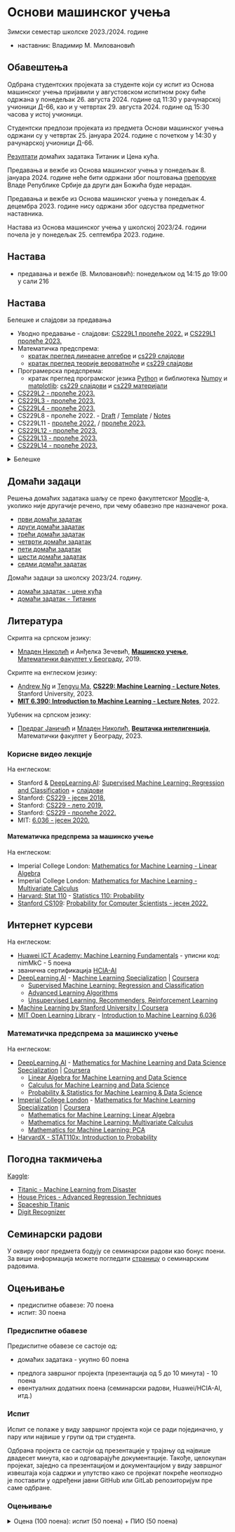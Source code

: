 # Основи машинског учења

Зимски семестар школске 2023./2024. године
* наставник: Владимир М. Миловановић

## Обавештења

Одбрана студентских пројеката за студенте који су испит из Основа машинског учења пријавили у августовском испитном року биће одржана у понедељак 26. августа 2024. године од 11:30 у рачунарској учионици Д-66, као и у четвртак 29. августа 2024. године од 15:30 часова у истој учионици.

Студентски предлози пројеката из предмета Основи машинског учења одржани су у четвртак 25. јануара 2024. године с почетком у 14:30 у рачунарској учионици Д-66.

[Резултати](https://docs.google.com/spreadsheets/d/1Px0T6lmYpvEGkkjWExraIYV5swQIhCCZoB0SE1HPMkk/edit?usp=sharing) домаћих задатака Титаник и Цена кућа.

Предавања и вежбе из Основа машинског учења у понедељак 8. јануара 2024. године неће бити одржани због поштовања [препоруке](https://www.srbija.gov.rs/vest/758232/zakljucak-vlade-kojim-se-preporucuje-da-drugi-dan-bozica-bude-neradan.php) Владе Републике Србије да други дан Божића буде нерадан.

Предавања и вежбе из Основа машинског учења у понедељак 4. децембра 2023. године нису одржани због одсуства предметног наставника.

Настава из Основа машинског учења у школској 2023/24. години почела је у понедељак 25. септембра 2023. године.

<!--Студенти који су заинтересовани за добијање званичног [HCIA-AI](./Huawei/010102001901808059131409.pdf) сертификата, неопходно је да се до 8. фебруара у 23:59 пријаве преко [формулара](https://docs.google.com/forms/d/e/1FAIpQLSc0UzAvP99y81weKJE77Cgwo0Tw4PyPsZ1_8XW4kIqe8jtMhg/viewform?usp=sf_link).-->

## Настава

* предавања и вежбе (В. Миловановић): понедељком од 14:15 до 19:00 у сали 216

## Настава

Белешке и слајдови за предавања
* Уводно предавање - слајдови: [CS229L1 пролеће 2022.](https://cs229.stanford.edu/lectures-spring2023/lecture1.pdf) и [CS229L1 пролеће 2023.](https://drive.google.com/file/d/1gccNXgWU-LIUO20ZU6yz6DW5A-9X4T6W)
* Математичка предспрема:
  * [кратак преглед линеарне алгебре](./notes/ML-linear_algebra_review.pdf) и [cs229 слајдови](https://cs229.stanford.edu/lectures-spring2023/cs229-linear_algebra_review_slides.pdf)
  * [кратак преглед теорије вероватноће](./notes/ML-probability_review.pdf) и [cs229 слајдови](https://cs229.stanford.edu/lectures-spring2023/cs229-probability_review_slides.pdf)
* Програмерска предспрема:
  * кратак преглед програмског језика [Python](https://www.python.org) и библиотека [Numpy](https://numpy.org) и [matplotlib](https://matplotlib.org): [cs229 слајдови](https://cs229.stanford.edu/lectures-spring2023/cs229-python_review_slides.pdf) и [cs229 материјали](https://cs229.stanford.edu/lectures-spring2023/cs229-python_review_materials.zip)
* [CS229L2 - пролеће 2023.](https://drive.google.com/file/d/10L-uvv2y6VI0Bgtv3-egqnR4JGcBTrlQ)
* [CS229L3 - пролеће 2023.](https://drive.google.com/file/d/1Q01HWCS1tsffSCwjwrkzOvMlJRw-BGib)
* [CS229L4 - пролеће 2023.](https://drive.google.com/file/d/1QdQcuHMMjWXLW6v75OJA993Dk1psw_eF)
* CS229L8 - пролеће 2022. - [Draft](https://drive.google.com/file/d/1G7QXY2D1jKU6T91mBJJ63izSdSnEU7jQ) / [Template](https://drive.google.com/file/d/1v_xxyCppu4GgwCUCqy20XCqLTg1erB2Q) / [Notes](https://drive.google.com/file/d/1TXDKzA9_JQoGr30sTAQxFdyee-XTO4Ma)
* CS229L11 - [пролеће 2022.](https://drive.google.com/file/d/1OnelHBtxaxekRIW6OfHYosOFQIDXWJkY) / [пролеће 2023.](https://drive.google.com/file/d/1RCZACBbTFZUYE_5PWeHr7eadJDjaQmCT)
* [CS229L12 - пролеће 2023.](https://drive.google.com/file/d/1FTJkMnDuWNtSTivcqULYeHu-y6cdqYKD)
* [CS229L13 - пролеће 2023.](https://drive.google.com/file/d/1s7JH8Rx4XmviDl3ficA6ST00IjvmEkVS)
* [CS229L14 - пролеће 2023.](https://drive.google.com/file/d/1qAMz6gYlN2WvJWHyTAi78Q_gIsCJ8OhO)

<details markdown='block'>
<summary>Белешке</summary>
* [ML белешке 1](./notes/ML-notes1.pdf)
* [ML белешке 2](./notes/ML-notes2.pdf)
* [ML белешке 3](./notes/ML-notes3.pdf)
* [ML белешке 4](./notes/ML-notes4.pdf)
* [ML белешке 5](./notes/ML-notes5.pdf)
* [анализа грешака](./notes/error-analysis.pdf)
* [ML белешке со](./notes/ML-notes-dt.pdf)
* [ML белешке ансамбл](./notes/ML-notes-ensemble.pdf)
* [ML белешке ду](./notes/ML-notes-ensemble.pdf)
* [ML белешке 6](./notes/ML-notes7a.pdf)
* [ML белешке 7](./notes/ML-notes7b.pdf)
* [ML белешке 8](./notes/ML-notes8.pdf)
* [ML белешке 9](./notes/ML-notes9.pdf)
* [ML белешке 10](./notes/ML-notes10.pdf)
* [ML белешке 11](./notes/ML-notes11.pdf)
* [ML белешке 12](./notes/ML-notes12.pdf)
* [ML белешке 13](./notes/ML-notes13.pdf)
* [ML белешке 14](./notes/ML-notes14.pdf)
</details>

## Домаћи задаци

Решења домаћих задатака шаљу се преко факултетског [Moodle](http://moodle.fink.rs)-а, уколико није другачије речено, при чему обавезно пре назначеног рока.

* [први домаћи задатак](./dz/dz1.pdf)
* [други домаћи задатак](./dz/dz2.pdf)
* [трећи домаћи задатак](./dz/dz3.pdf)
* [четврти домаћи задатак](./dz/dz4.pdf)
* [пети домаћи задатак](./dz/dz5.pdf)
* [шести домаћи задатак](./dz/dz6.pdf)
* [седми домаћи задатак](./dz/dz7.pdf)

Домаћи задаци за школску 2023/24. годину.
* [домаћи задатак - цене кућа](./dz/cene-kuća.pdf)
* [домаћи задатак - Титаник](./dz/Titanik-2023.pdf)

<!--[Шаблони](https://github.com/elektrotehnika/ml/tree/master/dz) за домаће задатке.-->

<!--Коначни [резултати](https://docs.google.com/spreadsheets/d/1hUuJrLaSSm08ctBqFYv7wUdlOe7INqZC1t1jgax2gNI) свих домаћих задатака.-->

## Литература

Скрипта на српском језику:
* [Младен Николић](http://poincare.matf.bg.ac.rs/~mladen.nikolic) и Анђелка Зечевић, **[Машинско учење](http://ml.matf.bg.ac.rs/readings/ml.pdf)**, [Математички факултет у Београду](http://www.matf.bg.ac.rs), 2019.

Скрипте на енглеском језику:
* [Andrew Ng](https://en.wikipedia.org/wiki/Andrew_Ng) и [Tengyu Ma](https://ai.stanford.edu/~tengyuma), **[CS229: Machine Learning - Lecture Notes](https://cs229.stanford.edu/main_notes.pdf)**, Stanford University, 2023.
* **[MIT 6.390: Introduction to Machine Learning - Lecture Notes](https://introml.mit.edu/_static/fall22/LectureNotes/6_390_lecture_notes_fall2022.pdf)**, 2022.

Уџбеник на српском језику:
* [Предраг Јаничић](http://poincare.matf.bg.ac.rs/~janicic) и [Младен Николић](http://poincare.matf.bg.ac.rs/~mladen.nikolic), **[Вештачка интелигенција](http://poincare.matf.bg.ac.rs/~predrag.janicic/books/VI_A4.pdf)**, Математички факултет у Београду, 2023.

### Корисне видео лекције

На енглеском:
* Stanford & [DeepLearning.AI](https://www.deeplearning.ai): [Supervised Machine Learning: Regression and Classification](https://www.youtube.com/playlist?list=PLkDaE6sCZn6FNC6YRfRQc_FbeQrF8BwGI) + [слајдови](https://drive.google.com/file/d/1DkqHZ_dwNmLKRkTE3gJZMM0JQI1Ptlu6)
* Stanford: [CS229 - јесен 2018.](https://www.youtube.com/playlist?list=PLoROMvodv4rMiGQp3WXShtMGgzqpfVfbU)
* Stanford: [CS229 - лето 2019.](https://www.youtube.com/playlist?list=PLoROMvodv4rNH7qL6-efu_q2_bPuy0adh)
* Stanford: [CS229 - пролеће 2022.](https://www.youtube.com/playlist?list=PLoROMvodv4rNyWOpJg_Yh4NSqI4Z4vOYy)
* MIT: [6.036 - јесен 2020.](https://www.youtube.com/playlist?list=PLxC_ffO4q_rW0bqQB80_vcQB09HOA3ClV)

#### Математичка предспрема за машинско учење

На енглеском:
* Imperial College London: [Mathematics for Machine Learning - Linear Algebra](https://www.youtube.com/playlist?list=PLiiljHvN6z1_o1ztXTKWPrShrMrBLo5P3)
* Imperial College London: [Mathematics for Machine Learning - Multivariate Calculus](https://www.youtube.com/playlist?list=PLiiljHvN6z193BBzS0Ln8NnqQmzimTW23)
* [Harvard: Stat 110](https://projects.iq.harvard.edu/stat110) - [Statistics 110: Probability](https://www.youtube.com/playlist?list=PL2SOU6wwxB0uwwH80KTQ6ht66KWxbzTIo)
* [Stanford CS109](https://web.stanford.edu/class/cs109): [Probability for Computer Scientists - јесен 2022.](https://www.youtube.com/playlist?list=PLoROMvodv4rOpr_A7B9SriE_iZmkanvUg)

## Интернет курсеви

На енглеском:
* [Huawei ICT Academy: Machine Learning Fundamentals](https://uniportal.huawei.com/accounts/register.do?method=toRegister) - уписни код: nimMkC - 5 поена
* званична сертификација [HCIA-AI](./Huawei/010102001901808059131409.pdf)
* [DeepLearning.AI](https://www.deeplearning.ai) - [Machine Learning Specialization](https://www.coursera.org/specializations/machine-learning-introduction) | [Coursera](https://www.coursera.org)
  * [Supervised Machine Learning: Regression and Classification](https://www.coursera.org/learn/machine-learning)
  * [Advanced Learning Algorithms](https://www.coursera.org/learn/advanced-learning-algorithms)
  * [Unsupervised Learning, Recommenders, Reinforcement Learning](https://www.coursera.org/learn/unsupervised-learning-recommenders-reinforcement-learning)
* [Machine Learning by Stanford University \| Coursera](https://www.coursera.org/learn/machine-learning)
* [MIT Open Learning Library](https://openlearning.mit.edu) - [Introduction to Machine Learning 6.036](https://openlearninglibrary.mit.edu/courses/course-v1:MITx+6.036+1T2019/about)

### Математичка предспрема за машинско учење

На енглеском:
* [DeepLearning.AI](https://www.deeplearning.ai) - [Mathematics for Machine Learning and Data Science Specialization](https://www.coursera.org/specializations/mathematics-for-machine-learning-and-data-science) | [Coursera](https://www.coursera.org)
  * [Linear Algebra for Machine Learning and Data Science](https://www.coursera.org/learn/machine-learning-linear-algebra)
  * [Calculus for Machine Learning and Data Science](https://www.coursera.org/learn/machine-learning-calculus)
  * [Probability & Statistics for Machine Learning & Data Science](https://www.coursera.org/learn/machine-learning-probability-and-statistics)
* [Imperial College London](https://www.imperial.ac.uk) - [Mathematics for Machine Learning Specialization](https://www.coursera.org/specializations/mathematics-machine-learning) | [Coursera](https://www.coursera.org)
  * [Mathematics for Machine Learning: Linear Algebra](https://www.coursera.org/learn/linear-algebra-machine-learning)
  * [Mathematics for Machine Learning: Multivariate Calculus](https://www.coursera.org/learn/multivariate-calculus-machine-learning)
  * [Mathematics for Machine Learning: PCA](https://www.coursera.org/learn/pca-machine-learning)
* [HarvardX - STAT110x: Introduction to Probability](https://www.edx.org/learn/probability/harvard-university-introduction-to-probability)

<!--[Резултати](https://docs.google.com/spreadsheets/d/17gt6CaDgME1fy_KFWgcYq1hGILI5Ip1G0dk6Pu-mWDs) Huawei ICT Academy: Fundamentals of Machine Learning курса.-->

## Погодна такмичења

[Kaggle](https://www.kaggle.com/):
* [Titanic - Machine Learning from Disaster](https://www.kaggle.com/competitions/titanic)
* [House Prices - Advanced Regression Techniques](https://www.kaggle.com/competitions/house-prices-advanced-regression-techniques)
* [Spaceship Titanic](https://www.kaggle.com/competitions/spaceship-titanic)
* [Digit Recognizer](https://www.kaggle.com/competitions/digit-recognizer)

## Семинарски радови

У оквиру овог предмета бодују се семинарски радови као бонус поени. За више информација можете погледати [страницу](https://elektrotehnika.github.io/seminarski) о семинарским радовима.

## Оцењивање

* предиспитне обавезе: 70 поена
* испит: 30 поена

### Предиспитне обавезе

Предиспитне обавезе се састоје од:
* домаћих задатака - укупно 60 поена
<!--* [интернет курса](https://www.coursera.org/learn/machine-learning) - 10 поена-->
* предлога завршног пројекта (презентација од 5 до 10 минута) - 10 поена
* евентуалних додатних поена (семинарски радови, Huawei/HCIA-AI, итд.)

### Испит

Испит се полаже у виду завршног пројекта који се ради појединачно, у пару или највише у групи од три студента.

Одбрана пројекта се састоји од презентације у трајању од највише двадесет минута, као и одговарајуће документације. Такође, целокупан пројекат, заједно са презентацијом и документацијом у виду завршног извештаја која садржи и упутство како се пројекат покреће неопходно је поставити у одређени јавни GitHub или GitLab репозиторијум пре саме одбране.

### Оцењивање

<details markdown='block'>
<summary>Оцена (100 поена): испит (50 поена) + ПИО (50 поена)</summary>

* **5**: од 0 до 50 поена
* **6**: од 51 до 60 поена
* **7**: од 61 до 70 поена
* **8**: од 71 до 80 поена
* **9**: од 81 до 90 поена
* **10**: од 91 до 100 поена
